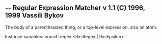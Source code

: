 -- Regular Expression Matcher v 1.1 (C) 1996, 1999 Vassili Bykov
--
The body of a parenthesized thing, or a top-level expression, also an atom.  

Instance variables:
	branch		<RxsBranch>
	regex		<RxsRegex | RxsEpsilon>